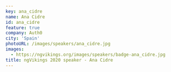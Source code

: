 ```yaml
---
key: ana_cidre
name: Ana Cidre
id: ana_cidre
feature: true
company: Auth0
city: 'Spain'
photoURL: /images/speakers/ana_cidre.jpg
images:
  - https://ngvikings.org/images/speakers/badge-ana_cidre.jpg
title: ngVikings 2020 speaker - Ana Cidre
---
```

